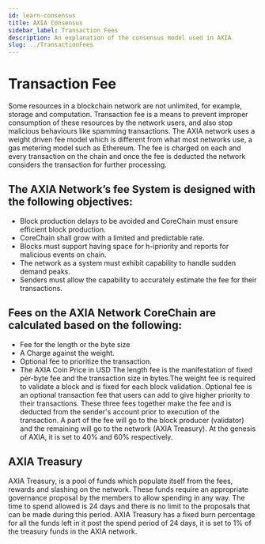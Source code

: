 ```yaml
---
id: learn-consensus
title: AXIA Consensus
sidebar_label: Transaction Fees
description: An explanation of the consensus model used in AXIA
slug: ../TransactionFees
---
```


# Transaction Fee
Some resources in a blockchain network are not unlimited, for example, storage and computation. Transaction fee is a means to prevent improper consumption of these resources by the network users, and also stop malicious behaviours like spamming transactions. The AXIA network uses a weight driven fee model which is different from what most networks use, a gas metering model such as Ethereum. The fee is charged on each and every transaction on the chain and once the fee is deducted the network considers the transaction for further processing.
## The AXIA Network’s fee System is designed with the following objectives:
* Block production delays to be avoided and CoreChain must ensure efficient block production.
* CoreChain shall grow with a limited and predictable rate.
* Blocks must support having space for h-ipriority and reports for malicious events on chain.
* The network as a system must exhibit capability to handle sudden demand peaks.
* Senders must allow the capability to accurately estimate the fee for their transactions.
## Fees on the AXIA Network CoreChain are calculated based on the following:
* Fee for the length or the byte size
* A Charge against the weight.
* Optional fee to prioritize the transaction.
* The AXIA Coin Price in USD
The length fee is the manifestation of fixed per-byte fee and the transaction size in bytes.The weight fee is required to validate a block and is fixed for each block validation. Optional fee is an optional transaction fee that users can add to give higher priority to their transactions.
These three fees together make the fee and is deducted from the sender's account prior to execution of the transaction. A part of the fee will go to the block producer (validator) and the remaining will go to the network (AXIA Treasury). At the genesis of AXIA, it is set to 40% and 60% respectively.
## AXIA Treasury
AXIA Treasury, is a pool of funds which populate itself from the fees, rewards and slashing on the network. These funds require an appropriate governance proposal by the members to allow spending in any way. The time to spend allowed is 24 days and there is no limit to the proposals that can be made during this period. AXIA Treasury has a fixed burn percentage for all the funds left in it post the spend period of 24 days, it is set to 1% of the treasury funds in the AXIA network.
